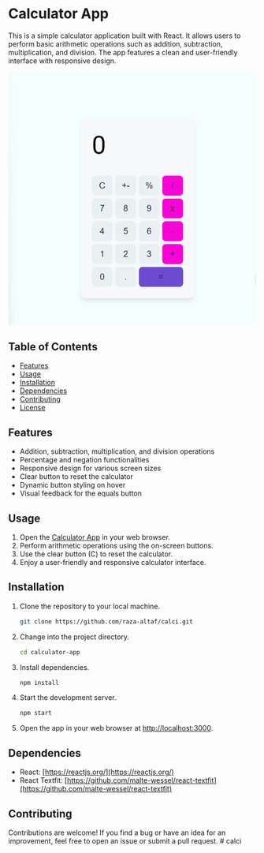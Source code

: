 # Calculator App

This is a simple calculator application built with React. It allows users to perform basic arithmetic operations such as addition, subtraction, multiplication, and division. The app features a clean and user-friendly interface with responsive design.

![Project Preview](./src/calc-app.png)

## Table of Contents

- [Features](#features)
- [Usage](#usage)
- [Installation](#installation)
- [Dependencies](#dependencies)
- [Contributing](#contributing)
- [License](#license)

## Features

- Addition, subtraction, multiplication, and division operations
- Percentage and negation functionalities
- Responsive design for various screen sizes
- Clear button to reset the calculator
- Dynamic button styling on hover
- Visual feedback for the equals button

## Usage

1. Open the [Calculator App](#) in your web browser.
2. Perform arithmetic operations using the on-screen buttons.
3. Use the clear button (C) to reset the calculator.
4. Enjoy a user-friendly and responsive calculator interface.

## Installation

1. Clone the repository to your local machine.

   ```bash
   git clone https://github.com/raza-altaf/calci.git
   ```

2. Change into the project directory.

   ```bash
   cd calculator-app
   ```

3. Install dependencies.

   ```bash
   npm install
   ```

4. Start the development server.

   ```bash
   npm start
   ```

5. Open the app in your web browser at [http://localhost:3000](http://localhost:3000).

## Dependencies

- React: [https://reactjs.org/](https://reactjs.org/)
- React Textfit: [https://github.com/malte-wessel/react-textfit](https://github.com/malte-wessel/react-textfit)

## Contributing

Contributions are welcome! If you find a bug or have an idea for an improvement, feel free to open an issue or submit a pull request.
#   c a l c i 
 
 
